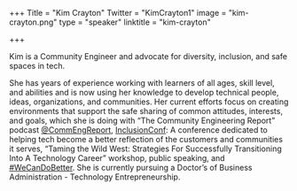 +++
Title = "Kim Crayton"
Twitter = "KimCrayton1"
image = "kim-crayton.png"
type = "speaker"
linktitle = "kim-crayton"

+++


Kim is a Community Engineer and advocate for diversity, inclusion, and safe spaces in tech. 

She has years of experience working with learners of all ages, skill level, and abilities and is now using her knowledge to develop technical people, ideas, organizations, and communities. Her current efforts focus on creating environments that support the safe sharing of common attitudes, interests, and goals, which she is doing with “The Community Engineering Report” podcast [@CommEngReport](https://twitter.com/CommEngReport), [InclusionConf](https://twitter.com/inclusionconf): A conference dedicated to helping tech become a better reflection of the customers and communities it serves, “Taming the Wild West: Strategies For Successfully Transitioning Into A Technology Career” workshop, public speaking, and [#WeCanDoBetter](https://twitter.com/hashtag/wecandobetter). She is currently pursuing a Doctor’s of Business Administration - Technology Entrepreneurship.
